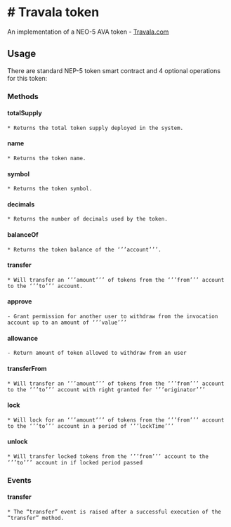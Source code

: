 # # Travala token

An implementation of a NEO-5 AVA token - [Travala.com](https://travala.com)

## Usage

There are standard NEP-5 token smart contract and 4 optional operations for this token:

### Methods

#### totalSupply

	* Returns the total token supply deployed in the system.

#### name

	* Returns the token name.

#### symbol

	* Returns the token symbol.

#### decimals

	* Returns the number of decimals used by the token.

#### balanceOf

	* Returns the token balance of the ‘’’account’’’.

#### transfer

	* Will transfer an ‘’’amount’’’ of tokens from the ‘’’from’’’ account to the ‘’’to’’’ account.

#### approve

	- Grant permission for another user to withdraw from the invocation account up to an amount of ‘’’value’’’

#### allowance

	- Return amount of token allowed to withdraw from an user

#### transferFrom

	* Will transfer an ‘’’amount’’’ of tokens from the ‘’’from’’’ account to the ‘’’to’’’ account with right granted for ‘’’originator’’’

#### lock

	* Will lock for an ‘’’amount’’’ of tokens from the ‘’’from’’’ account to the ‘’’to’’’ account in a period of ‘’’lockTime’’’

#### unlock

	* Will transfer locked tokens from the ‘’’from’’’ account to the ‘’’to’’’ account in if locked period passed

### Events

#### transfer

	* The “transfer” event is raised after a successful execution of the “transfer” method.

